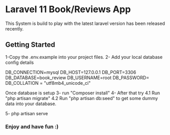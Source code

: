 # Laravel 11 Book/Reviews App

This System is build to play with the latest laravel version has been released recently.


## Getting Started

1-Copy the .env.example into your project files.
2- Add your local database config details

DB_CONNECTION=mysql
DB_HOST=127.0.0.1
DB_PORT=3306
DB_DATABASE=book_review
DB_USERNAME=root
DB_PASSWORD=
DB_COLLATION = "utf8mb4_unicode_ci"



Once database is setup
3- run  "Composer install"
4- After that try
4.1 Run "php artisan migrate"
4.2 Run "php artisan db:seed" to get some dummy data into your database.


5- php artisan serve


### Enjoy and have fun :)


